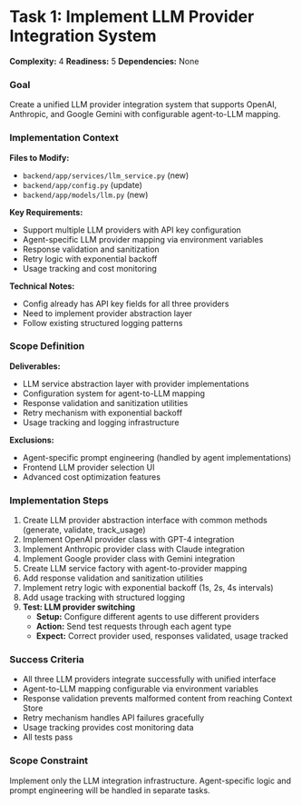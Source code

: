 # Task 1: Implement LLM Provider Integration System

**Complexity:** 4
**Readiness:** 5
**Dependencies:** None

### Goal

Create a unified LLM provider integration system that supports OpenAI, Anthropic, and Google Gemini with configurable agent-to-LLM mapping.

### Implementation Context

**Files to Modify:**

- `backend/app/services/llm_service.py` (new)
- `backend/app/config.py` (update)
- `backend/app/models/llm.py` (new)

**Key Requirements:**

- Support multiple LLM providers with API key configuration
- Agent-specific LLM provider mapping via environment variables
- Response validation and sanitization
- Retry logic with exponential backoff
- Usage tracking and cost monitoring

**Technical Notes:**

- Config already has API key fields for all three providers
- Need to implement provider abstraction layer
- Follow existing structured logging patterns

### Scope Definition

**Deliverables:**

- LLM service abstraction layer with provider implementations
- Configuration system for agent-to-LLM mapping
- Response validation and sanitization utilities
- Retry mechanism with exponential backoff
- Usage tracking and logging infrastructure

**Exclusions:**

- Agent-specific prompt engineering (handled by agent implementations)
- Frontend LLM provider selection UI
- Advanced cost optimization features

### Implementation Steps

1. Create LLM provider abstraction interface with common methods (generate, validate, track_usage)
2. Implement OpenAI provider class with GPT-4 integration
3. Implement Anthropic provider class with Claude integration
4. Implement Google provider class with Gemini integration
5. Create LLM service factory with agent-to-provider mapping
6. Add response validation and sanitization utilities
7. Implement retry logic with exponential backoff (1s, 2s, 4s intervals)
8. Add usage tracking with structured logging
9. **Test: LLM provider switching**
   - **Setup:** Configure different agents to use different providers
   - **Action:** Send test requests through each agent type
   - **Expect:** Correct provider used, responses validated, usage tracked

### Success Criteria

- All three LLM providers integrate successfully with unified interface
- Agent-to-LLM mapping configurable via environment variables
- Response validation prevents malformed content from reaching Context Store
- Retry mechanism handles API failures gracefully
- Usage tracking provides cost monitoring data
- All tests pass

### Scope Constraint

Implement only the LLM integration infrastructure. Agent-specific logic and prompt engineering will be handled in separate tasks.
